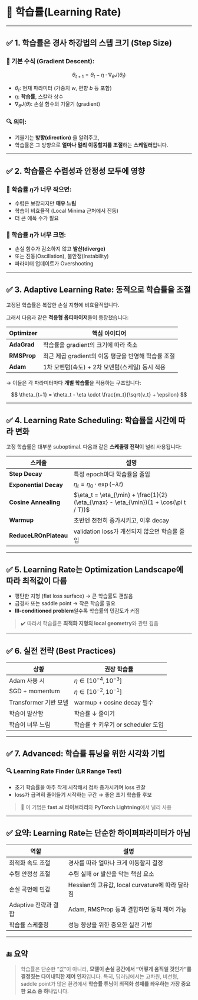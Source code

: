 # 🎯 학습률(Learning Rate)

---

## ✅ 1. 학습률은 경사 하강법의 스텝 크기 (Step Size)

### 📌 기본 수식 (Gradient Descent):

$$
\theta_{t+1} = \theta_t - \eta \cdot \nabla_\theta J(\theta_t)
$$

* $\theta_t$: 현재 파라미터 (가중치 $w$, 편향 $b$ 등 포함)
* $\eta$: **학습률**, 스칼라 상수
* $\nabla_\theta J(\theta)$: 손실 함수의 기울기 (gradient)

### 🔍 의미:

* 기울기는 **방향(direction)** 을 알려주고,
* 학습률은 그 방향으로 **얼마나 멀리 이동할지를 조절**하는 **스케일러**입니다.

---

## ✅ 2. 학습률은 수렴성과 안정성 모두에 영향

### 🎯 학습률 $\eta$가 **너무 작으면**:

* 수렴은 보장되지만 **매우 느림**
* 학습이 비효율적 (Local Minima 근처에서 진동)
* 더 큰 에폭 수가 필요

### 🎯 학습률 $\eta$가 **너무 크면**:

* 손실 함수가 감소하지 않고 **발산(diverge)**
* 또는 진동(Oscillation), 불안정(Instability)
* 파라미터 업데이트가 Overshooting

---



## ✅ 3. Adaptive Learning Rate: 동적으로 학습률을 조절

고정된 학습률은 복잡한 손실 지형에 비효율적입니다.

그래서 다음과 같은 **적응형 옵티마이저**들이 등장했습니다:

| Optimizer   | 핵심 아이디어                           |
| ----------- | --------------------------------- |
| **AdaGrad** | 학습률을 gradient의 크기에 따라 축소          |
| **RMSProp** | 최근 제곱 gradient의 이동 평균을 반영해 학습률 조절 |
| **Adam**    | 1차 모멘텀(속도) + 2차 모멘텀(스케일) 동시 적용    |

→ 이들은 각 파라미터마다 **개별 학습률**을 적용하는 구조입니다:

$$
\theta_{t+1} = \theta_t - \eta \cdot \frac{m_t}{\sqrt{v_t} + \epsilon}
$$

---

## ✅ 4. Learning Rate Scheduling: 학습률을 시간에 따라 변화

고정 학습률은 대부분 suboptimal.
다음과 같은 **스케줄링 전략**이 널리 사용됩니다:

| 스케줄                   | 설명                                                                                   |
| --------------------- | ------------------------------------------------------------------------------------ |
| **Step Decay**        | 특정 epoch마다 학습률을 줄임                                                                   |
| **Exponential Decay** | $\eta_t = \eta_0 \cdot \exp(-\lambda t)$                                             |
| **Cosine Annealing**  | $\eta_t = \eta_{\min} + \frac{1}{2}(\eta_{\max} - \eta_{\min})(1 + \cos(\pi t / T))$ |
| **Warmup**            | 초반엔 천천히 증가시키고, 이후 decay                                                              |
| **ReduceLROnPlateau** | validation loss가 개선되지 않으면 학습률 줄임                                                     |

---

## ✅ 5. Learning Rate는 Optimization Landscape에 따라 최적값이 다름

* 평탄한 지형 (flat loss surface) → 큰 학습률도 괜찮음
* 급경사 또는 saddle point → 작은 학습률 필요
* **Ill-conditioned problem**일수록 학습률의 민감도가 커짐

> ✔️ 따라서 학습률은 **최적화 지형의 local geometry**와 관련 깊음

---

## ✅ 6. 실전 전략 (Best Practices)

| 상황                | 권장 학습률                        |
| ----------------- | ----------------------------- |
| Adam 사용 시         | $\eta \in [10^{-4}, 10^{-3}]$ |
| SGD + momentum    | $\eta \in [10^{-2}, 10^{-1}]$ |
| Transformer 기반 모델 | warmup + cosine decay 필수      |
| 학습이 발산함           | 학습률 ↓ 줄이기                     |
| 학습이 너무 느림         | 학습률 ↑ 키우기 or scheduler 도입     |

---

## ✅ 7. Advanced: 학습률 튜닝을 위한 시각화 기법

### 🔍 Learning Rate Finder (LR Range Test)

* 초기 학습률을 아주 작게 시작해서 점차 증가시키며 loss 관찰
* loss가 급격히 줄어들기 시작하는 구간 → 좋은 초기 학습률 후보

> 📘 이 기법은 **fast.ai 라이브러리**와 **PyTorch Lightning**에서 널리 사용

---

## ✅ 요약: Learning Rate는 단순한 하이퍼파라미터가 아님

| 역할              | 설명                                    |
| --------------- | ------------------------------------- |
| 최적화 속도 조절       | 경사를 따라 얼마나 크게 이동할지 결정                 |
| 수렴 안정성 조절       | 수렴 실패 or 발산을 막는 핵심 요소                 |
| 손실 곡면에 민감       | Hessian의 고유값, local curvature에 따라 달라짐 |
| Adaptive 전략과 결합 | Adam, RMSProp 등과 결합하면 동적 제어 가능        |
| 학습률 스케줄링        | 성능 향상을 위한 중요한 실전 기법                   |

---

## 🔚 요약

> 학습률은 단순한 “값”이 아니라,
> **모델이 손실 공간에서 “어떻게 움직일 것인가”를 결정짓는 다이내믹한 제어 인자**입니다.
> 특히, 딥러닝에서는 고차원, 비선형, saddle point가 많은 환경에서
> **학습률 튜닝이 최적화 성패를 좌우하는 가장 중요한 요소 중 하나**입니다.


